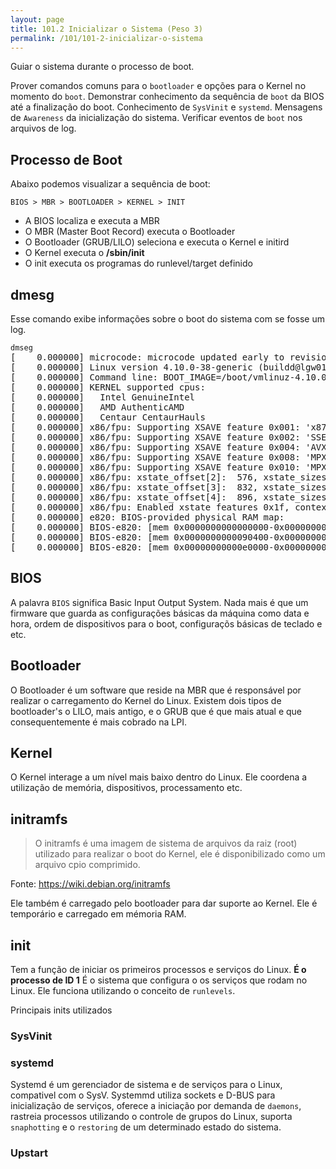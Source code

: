 ```yaml
---
layout: page
title: 101.2 Inicializar o Sistema (Peso 3)
permalink: /101/101-2-inicializar-o-sistema
---
```


Guiar o sistema durante o processo de boot.

Prover comandos comuns para o `bootloader` e opções para o Kernel no momento do `boot`.
Demonstrar conhecimento da sequência de `boot` da BIOS até a finalização do boot.
Conhecimento de `SysVinit` e `systemd`.
Mensagens de `Awareness` da inicialização do sistema.
Verificar eventos de `boot` nos arquivos de log.

## Processo de Boot

Abaixo podemos visualizar a sequência de boot:

	BIOS > MBR > BOOTLOADER > KERNEL > INIT

* A BIOS localiza e executa a MBR
* O MBR (Master Boot Record) executa o Bootloader
* O Bootloader (GRUB/LILO) seleciona e executa o Kernel e initird 
* O Kernel executa o **/sbin/init**
* O init executa os programas do runlevel/target definido 

## dmesg

Esse comando exibe informações sobre o boot do sistema com se fosse um log.

<pre class="language-bash command-line">
<code>dmseg</code>
[    0.000000] microcode: microcode updated early to revision 0x84, date = 2018-01-21
[    0.000000] Linux version 4.10.0-38-generic (buildd@lgw01-amd64-059) (gcc version 5.4.0 20160609 (Ubuntu 5.4.0-6ubuntu1~16.04.4) ) #42~16.04.1-Ubuntu SMP Tue Oct 10 16:32:20 UTC 2017 (Ubuntu 4.10.0-38.42~16.04.1-generic 4.10.17)
[    0.000000] Command line: BOOT_IMAGE=/boot/vmlinuz-4.10.0-38-generic root=UUID=d63830a6-1c03-4e03-9b4b-5f6e5d3e373a ro quiet splash vt.handoff=7
[    0.000000] KERNEL supported cpus:
[    0.000000]   Intel GenuineIntel
[    0.000000]   AMD AuthenticAMD
[    0.000000]   Centaur CentaurHauls
[    0.000000] x86/fpu: Supporting XSAVE feature 0x001: 'x87 floating point registers'
[    0.000000] x86/fpu: Supporting XSAVE feature 0x002: 'SSE registers'
[    0.000000] x86/fpu: Supporting XSAVE feature 0x004: 'AVX registers'
[    0.000000] x86/fpu: Supporting XSAVE feature 0x008: 'MPX bounds registers'
[    0.000000] x86/fpu: Supporting XSAVE feature 0x010: 'MPX CSR'
[    0.000000] x86/fpu: xstate_offset[2]:  576, xstate_sizes[2]:  256
[    0.000000] x86/fpu: xstate_offset[3]:  832, xstate_sizes[3]:   64
[    0.000000] x86/fpu: xstate_offset[4]:  896, xstate_sizes[4]:   64
[    0.000000] x86/fpu: Enabled xstate features 0x1f, context size is 960 bytes, using 'compacted' format.
[    0.000000] e820: BIOS-provided physical RAM map:
[    0.000000] BIOS-e820: [mem 0x0000000000000000-0x00000000000903ff] usable
[    0.000000] BIOS-e820: [mem 0x0000000000090400-0x000000000009ffff] reserved
[    0.000000] BIOS-e820: [mem 0x00000000000e0000-0x00000000000fffff] reserved
</pre>


## BIOS

A palavra `BIOS` significa Basic Input Output System. Nada mais é que um firmware que guarda as configurações básicas da máquina como data e hora, ordem de dispositivos para o boot, configuraçõs básicas de teclado e etc.

## Bootloader

O Bootloader é um software que reside na MBR que é responsável por realizar o carregamento do Kernel do Linux. Existem dois tipos de bootloader's o LILO, mais antigo, e o GRUB que é que mais atual e que consequentemente é mais cobrado na LPI.

## Kernel

O Kernel interage a um nível mais baixo dentro do Linux. Ele coordena a utilização de memória, dispositivos, processamento etc.

## initramfs

> O initramfs é uma imagem de sistema de arquivos da raiz (root) utilizado para realizar o boot do Kernel, ele é disponibilizado como um arquivo cpio comprimido.

Fonte: https://wiki.debian.org/initramfs

Ele também é carregado pelo bootloader para dar suporte ao Kernel. Ele é temporário e carregado em mémoria RAM.

## init

Tem a função de iniciar os primeiros processos e serviços do Linux. **É o processo de ID 1**
É o sistema que configura o os serviços que rodam no Linux. Ele funciona utilizando o conceito de `runlevels`.

Principais inits utilizados

### SysVinit

### systemd

Systemd é um gerenciador de sistema e de serviços para o Linux, compativel com o SysV. Systemmd utiliza sockets e D-BUS para inicialização de serviços, oferece a iniciação por demanda de `daemons`, rastreia processos utilizando o controle de grupos do Linux, suporta `snaphotting` e o `restoring` de um determinado estado do sistema.

### Upstart